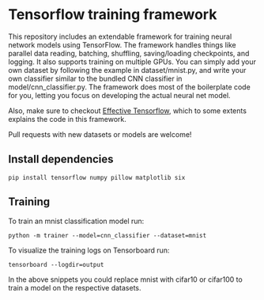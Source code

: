 # Tensorflow training framework

This repository includes an extendable framework for training neural network models using TensorFlow. The framework handles things like parallel data reading, batching, shuffling, saving/loading checkpoints, and logging. It also supports training on multiple GPUs. You can simply add your own dataset by following the example in dataset/mnist.py, and write your own classifier similar to the bundled CNN classifier in model/cnn_classifier.py. The framework does most of the boilerplate code for you, letting you focus on developing the actual neural net model.

Also, make sure to checkout [Effective Tensorflow](https://github.com/vahidk/EffectiveTensorflow), which to some extents explains the code in this framework.

Pull requests with new datasets or models are welcome!

## Install dependencies
```
pip install tensorflow numpy pillow matplotlib six
```

## Training
To train an mnist classification model run:
```
python -m trainer --model=cnn_classifier --dataset=mnist
```

To visualize the training logs on Tensorboard run:
```
tensorboard --logdir=output
```

In the above snippets you could replace mnist with cifar10 or cifar100 to train a model on the respective datasets.
